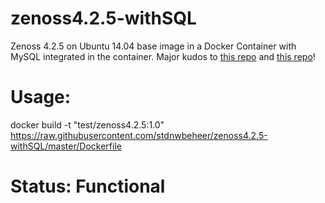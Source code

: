 # zenoss4.2.5-withSQL
Zenoss 4.2.5 on Ubuntu 14.04 base image in a Docker Container with MySQL integrated in the container.
Major kudos to [this repo](https://github.com/hydruid/zenoss) and [this repo](https://github.com/krull/docker-zenoss4)!

# Usage:
docker build -t "test/zenoss4.2.5:1.0" https://raw.githubusercontent.com/stdnwbeheer/zenoss4.2.5-withSQL/master/Dockerfile

# Status: Functional
